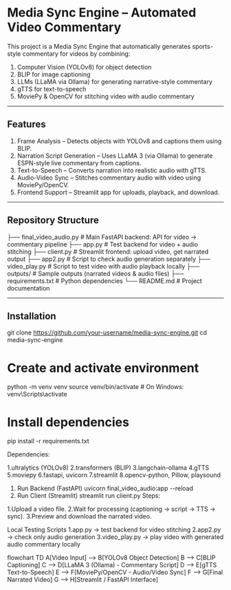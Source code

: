 # Media Sync Engine – Automated Video Commentary

This project is a Media Sync Engine that automatically generates sports-style commentary for videos by combining:

1. Computer Vision (YOLOv8) for object detection  
2. BLIP for image captioning  
3. LLMs (LLaMA via Ollama) for generating narrative-style commentary  
4. gTTS for text-to-speech  
5. MoviePy & OpenCV for stitching video with audio commentary  

---

## Features
1. Frame Analysis – Detects objects with YOLOv8 and captions them using BLIP.  
2. Narration Script Generation – Uses LLaMA 3 (via Ollama) to generate ESPN-style live commentary from captions.  
3. Text-to-Speech – Converts narration into realistic audio with gTTS.  
4. Audio-Video Sync – Stitches commentary audio with video using MoviePy/OpenCV.  
5. Frontend Support – Streamlit app for uploads, playback, and download.  

---

## Repository Structure
├── final_video_audio.py # Main FastAPI backend: API for video -> commentary pipeline
├── app.py # Test backend for video + audio stitching
├── client.py # Streamlit frontend: upload video, get narrated output
├── app2.py # Script to check audio generation separately
├── video_play.py # Script to test video with audio playback locally
├── outputs/ # Sample outputs (narrated videos & audio files)
├── requirements.txt # Python dependencies
└── README.md # Project documentation


---

## Installation

git clone https://github.com/your-username/media-sync-engine.git
cd media-sync-engine

# Create and activate environment
python -m venv venv
source venv/bin/activate   # On Windows: venv\Scripts\activate

# Install dependencies
pip install -r requirements.txt

Dependencies:

1.ultralytics (YOLOv8)
2.transformers (BLIP)
3.langchain-ollama
4.gTTS
5.moviepy
6.fastapi, uvicorn
7.streamlit
8.opencv-python, Pillow, playsound

1. Run Backend (FastAPI)
   uvicorn final_video_audio:app --reload
2. Run Client (Streamlit)
   streamlit run client.py
Steps:

1.Upload a video file.
2.Wait for processing (captioning → script → TTS → sync).
3.Preview and download the narrated video.

Local Testing Scripts
1.app.py → test backend for video stitching
2.app2.py → check only audio generation
3.video_play.py → play video with generated audio commentary locally


flowchart TD
    A[Video Input] --> B[YOLOv8 Object Detection]
    B --> C[BLIP Captioning]
    C --> D[LLaMA 3 (Ollama) - Commentary Script]
    D --> E[gTTS Text-to-Speech]
    E --> F[MoviePy/OpenCV - Audio/Video Sync]
    F --> G[Final Narrated Video]
    G --> H[Streamlit / FastAPI Interface]
